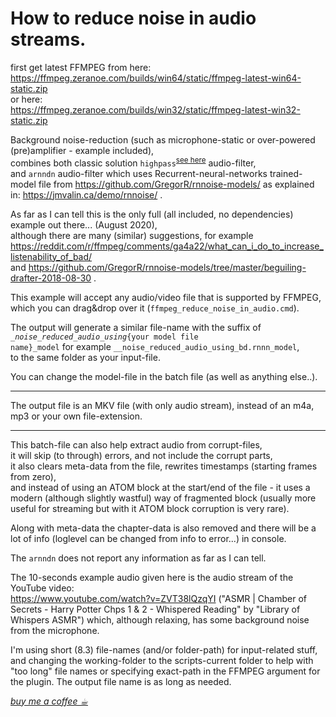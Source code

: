 <h1>How to reduce noise in audio streams.</h1>

first get latest FFMPEG from here:  
https://ffmpeg.zeranoe.com/builds/win64/static/ffmpeg-latest-win64-static.zip  
or here:  
https://ffmpeg.zeranoe.com/builds/win32/static/ffmpeg-latest-win32-static.zip  


Background noise-reduction (such as microphone-static or over-powered (pre)amplifier - example included),  
combines both classic solution <code>highpass</code><sup><a href="https://ffmpeg.org/ffmpeg-filters.html#highpass">see here</a></sup> audio-filter,  
and <code>arnndn</code> audio-filter which uses Recurrent-neural-networks trained-model file from https://github.com/GregorR/rnnoise-models/ as explained in: https://jmvalin.ca/demo/rnnoise/ .  


As far as I can tell this is the only full (all included, no dependencies) example out there... (August 2020),  
although there are many (similar) suggestions, for example  
https://reddit.com/r/ffmpeg/comments/ga4a22/what_can_i_do_to_increase_listenability_of_bad/  
and https://github.com/GregorR/rnnoise-models/tree/master/beguiling-drafter-2018-08-30 .


This example will accept any audio/video file that is supported by FFMPEG,  
which you can drag&amp;drop over it (<code>ffmpeg_reduce_noise_in_audio.cmd</code>).  

The output will generate a similar file-name with the suffix of <code>__noise_reduced_audio_using_{your model file name}_model</code> for example <code>__noise_reduced_audio_using_bd.rnnn_model</code>,  
to the same folder as your input-file.  

You can change the model-file in the batch file (as well as anything else..).  

<hr/>

The output file is an MKV file (with only audio stream), instead of an m4a, mp3 or your own file-extension.  

<hr/>

This batch-file can also help extract audio from corrupt-files,  
it will skip (to through) errors, and not include the corrupt parts,  
it also clears meta-data from the file, rewrites timestamps (starting frames from zero),  
and instead of using an ATOM block at the start/end of the file - it uses a modern (although slightly wastful) way of fragmented block (usually more useful for streaming but with it ATOM block corruption is very rare).  

Along with meta-data the chapter-data is also removed and there will be a lot of info (loglevel can be changed from info to error...) in console.  

The <code>arnndn</code> does not report any information as far as I can tell.  


The 10-seconds example audio given here is the audio stream of the YouTube video:  
https://www.youtube.com/watch?v=ZVT38lQzqYI ("ASMR | Chamber of Secrets - Harry Potter Chps 1 & 2 - Whispered Reading" by "Library of Whispers ASMR") which, although relaxing, has some background noise from the microphone.  


I'm using short (8.3) file-names (and/or folder-path) for input-related stuff, and changing the working-folder to the scripts-current folder to help with "too long" file names or specifying exact-path in the FFMPEG argument for the plugin. The output file name is as long as needed.


<a href="https://paypal.me/e1adkarak0/5"><em>buy me a coffee ☕︎</em></a>